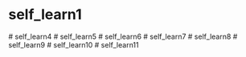 ﻿# self_learn1
﻿# self_learn4
﻿# self_learn5
﻿# self_learn6
﻿# self_learn7
﻿# self_learn8
﻿# self_learn9
﻿# self_learn10
﻿# self_learn11
         
